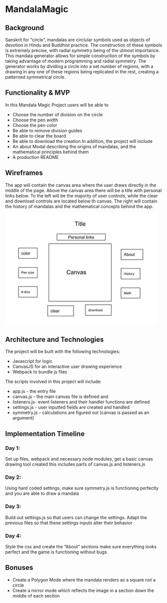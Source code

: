 # MandalaMagic

## Background
Sanskrit for “circle”, mandalas are circlular symbols used as objects of devotion in Hindu and Buddhist practice. The construction of these symbols is extremely precise, with radial symmetry being of the utmost importance. This mandala generator allows for simple construction of the symbols by taking advantage of modern programming and radial symmetry. 
The generator works by dividing a circle into a set number of regions, with a drawing in any one of these regions being replicated in the rest, creating a patterned symmetrical circle.

## Functionality & MVP
 In this Mandala Magic Project users will be able to
* Choose the number of division on the circle
* Choose the pen width
* Choose the pen color
* Be able to remove division guides
* Be able to clear the board
* Be able to download the creation
In addition, the project will include
* An about Modal describing the origins of mandalas, and the mathematical principles behind them
* A production README


## Wireframes
The app will contain the canvas area where the user draws directly in the middle of the page. Above the canvas area there will be a title with personal links below. To the left will be the majority of user controls, while the clear and download controls are located below th canvas. The right will contain the history of mandalas and the mathematical concepts behind the app.

![wireframe](wire_frame.jpg)


## Architecture and Technologies
The project will be built with the following technologies:
* Javascript for logic
* CanvasJS for an interactive user drawing experience
* Webpack to bundle js files

The scripts involved in this project will include:
* app.js - the entry file
* canvas.js - the main canvas file is defined and 
* listeners.js- event listeners and their handler functions are defined 
* settings.js - user inputted fields are created and handled
* symmetry.js - calculations are figured out (canvas is passed as an argument)

## Implementation Timeline
### Day 1:
Set up files, webpack and necessary node modules, get a basic canvas drawing tool created this includes parts of canvas.js and listeners.js

### Day 2: 
Using hard coded settings, make sure symmetry.js is functioning perfectly and you are able to draw a mandala

### Day 3: 
Build out settings.js so that users can change the settings. Adapt the previous files so that these settings inputs alter their behavior

### Day 4: 
Style the css and create the “About” sections make sure everything looks perfect and the game is functioning without bugs

## Bonuses
* Create a Polygon Mode  where the mandala renders as a square not a circle
* Create a mirror mode which reflects the image in a section down the middle of each section

 
